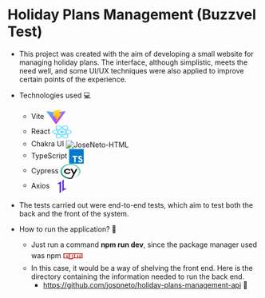 # Holiday Plans Management (Buzzvel Test)

* This project was created with the aim of developing a small website for managing holiday plans. The interface, although simplistic, meets the need well, and some UI/UX techniques were also applied to improve certain points of the experience.

* Technologies used 💻
  * Vite <img align="center" alt="JoseNeto-HTML" height="30" width="40" src="https://raw.githubusercontent.com/devicons/devicon/master/icons/vitejs/vitejs-original.svg">
  * React <img align="center" alt="JoseNeto-HTML" height="30" width="40" src="https://raw.githubusercontent.com/devicons/devicon/master/icons/react/react-original.svg">
  * Chakra UI <img align="center" alt="JoseNeto-HTML" height="30" width="30" src="https://user-images.githubusercontent.com/25181517/190887639-d0ba4ec9-ddbe-45dd-bea1-4db83846503e.png">
  * TypeScript <img align="center" alt="JoseNeto-HTML" height="30" max-width="40" src="https://raw.githubusercontent.com/devicons/devicon/master/icons/typescript/typescript-original.svg">
  * Cypress <img align="center" alt="JoseNeto-HTML" height="30" width="40" src="https://raw.githubusercontent.com/devicons/devicon/master/icons/cypressio/cypressio-original.svg">
  * Axios <img align="center" alt="JoseNeto-HTML" height="30" width="40" src="https://raw.githubusercontent.com/devicons/devicon/master/icons/axios/axios-plain.svg">

* The tests carried out were end-to-end tests, which aim to test both the back and the front of the system.
* How to run the application? 🏃
  * Just run a command <strong color="black">npm run dev</strong>, since the package manager used was npm <img align="center" alt="JoseNeto-HTML" height="30" width="40" src="https://raw.githubusercontent.com/devicons/devicon/master/icons/npm/npm-original-wordmark.svg">
  * In this case, it would be a way of shelving the front end. Here is the directory containing the information needed to run the back end.
    * https://github.com/jospneto/holiday-plans-management-api 📖
  
